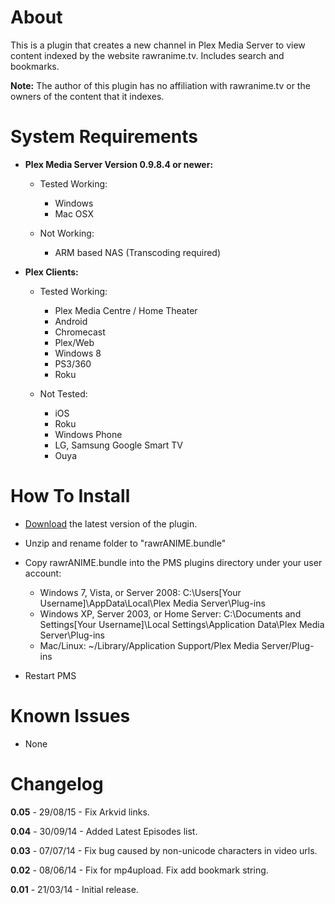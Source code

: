 About
=====

This is a plugin that creates a new channel in Plex Media Server to view content indexed by the website rawranime.tv.  Includes search and bookmarks.

**Note:** The author of this plugin has no affiliation with rawranime.tv or the owners of the content that it indexes.

System Requirements
===================

- **Plex Media Server Version 0.9.8.4 or newer:**

    - Tested Working:
        - Windows
        - Mac OSX

    - Not Working:
        - ARM based NAS (Transcoding required)

- **Plex Clients:**

    - Tested Working:
        - Plex Media Centre / Home Theater
        - Android
        - Chromecast
        - Plex/Web
        - Windows 8
        - PS3/360
        - Roku

    - Not Tested:
        - iOS
        - Roku
        - Windows Phone
        - LG, Samsung Google Smart TV
        - Ouya

How To Install
==============

- [Download](https://github.com/TehCrucible/rawrANIME.bundle/archive/master.zip) the latest version of the plugin.

- Unzip and rename folder to "rawrANIME.bundle"

- Copy rawrANIME.bundle into the PMS plugins directory under your user account:
    - Windows 7, Vista, or Server 2008: C:\Users[Your Username]\AppData\Local\Plex Media Server\Plug-ins
    - Windows XP, Server 2003, or Home Server: C:\Documents and Settings[Your Username]\Local Settings\Application Data\Plex Media Server\Plug-ins
    - Mac/Linux: ~/Library/Application Support/Plex Media Server/Plug-ins

- Restart PMS

Known Issues
============

- None


Changelog
=========

**0.05** - 29/08/15 - Fix Arkvid links.

**0.04** - 30/09/14 - Added Latest Episodes list.

**0.03** - 07/07/14 - Fix bug caused by non-unicode characters in video urls.

**0.02** - 08/06/14 - Fix for mp4upload. Fix add bookmark string.

**0.01** - 21/03/14 - Initial release.

